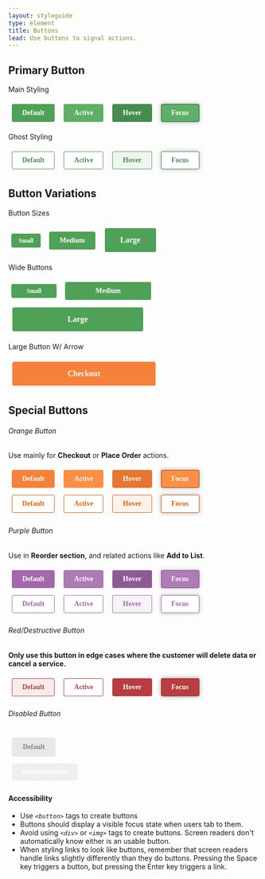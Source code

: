 ```yaml
---
layout: styleguide
type: element
title: Buttons
lead: Use buttons to signal actions. 
---
```


<div class="preview">

  <h2>Primary Button</h2>

  <p class="even-margin">Main Styling</p>
  <div class="button_wrapper">
    <button class="fd-button-green">Default</button>
    <button class="fd-button-green fd-button-green-active">Active</button>
    <button class="fd-button-green fd-button-green-hover">Hover</button>
    <button class="fd-button-green fd-button-green-focus">Focus</button>
  </div>
  <p class="even-margin">Ghost Styling</p>
  <div class="button_wrapper">
    <button class="fd-button-ghost-green">Default</button>
    <button class="fd-button-ghost-green fd-button-ghost-green-active">Active</button>
    <button class="fd-button-ghost-green fd-button-ghost-green-hover">Hover</button>
    <button class="fd-button-ghost-green fd-button-ghost-green-focus">Focus</button>
  </div>

  <h2>Button Variations</h2>

  <p class="even-margin">Button Sizes</p>
  <div class="button_wrapper">
    <button class="fd-button-green fd-button-small">Small</button>
    <button class="fd-button-green">Medium</button>
    <button class="fd-button-green fd-button-large">Large</button>
  </div> 

  <p class="even-margin">Wide Buttons</p>
  <div class="button_wrapper">
    <button class="fd-button-green fd-button-small fd-button-wide">Small</button>
    <button class="fd-button-green fd-button-wide">Medium</button>
    <button class="fd-button-green fd-button-large fd-button-wide">Large</button>
  </div>

  <p class="even-margin">Large Button W/ Arrow</p>
  <div class="button_wrapper">
    <button class="fd-button-orange fd-button-large-arrow fd-button-wide">Checkout</button>
  </div> 

  <h2>Special Buttons</h2>

  <h6>Orange Button</h6> <p class="even-margin">Use mainly for <strong>Checkout</strong> or <strong>Place Order</strong> actions.</p>
  <div class="button_wrapper">
    <button class="fd-button-orange">Default</button>
    <button class="fd-button-orange fd-button-orange-active">Active</button>
    <button class="fd-button-orange fd-button-orange-hover">Hover</button>
    <button class="fd-button-orange fd-button-orange-focus">Focus</button>
  </div>
  <div class="button_wrapper">
    <button class="fd-button-ghost-orange">Default</button>
    <button class="fd-button-ghost-orange fd-button-ghost-orange-active">Active</button>
    <button class="fd-button-ghost-orange fd-button-ghost-orange-hover">Hover</button>
    <button class="fd-button-ghost-orange fd-button-ghost-orange-focus">Focus</button>
  </div>

  <h6>Purple Button</h6><p class="even-margin">Use in <strong>Reorder section</strong>, and related actions like <strong>Add to List</strong>.</p>
  <div class="button_wrapper">
    <button class="fd-button-purple">Default</button>
    <button class="fd-button-purple fd-button-purple-active">Active</button>
    <button class="fd-button-purple fd-button-purple-hover">Hover</button>
    <button class="fd-button-purple fd-button-purple-focus">Focus</button>
  </div>
  <div class="button_wrapper">
    <button class="fd-button-ghost-purple">Default</button>
    <button class="fd-button-ghost-purple fd-button-ghost-purple-active">Active</button>
    <button class="fd-button-ghost-purple fd-button-ghost-purple-hover">Hover</button>
    <button class="fd-button-ghost-purple fd-button-ghost-purple-focus">Focus</button>
  </div>

  <h6>Red/Destructive Button</h6> <p class="even-margin"><strong>Only use this button in edge cases where the customer will delete data or cancel a service.</strong></p>
  <div class="button_wrapper">
    <button class="fd-button-ghost-red">Default</button>
    <button class="fd-button-ghost-red fd-button-ghost-red-active">Active</button>
    <button class="fd-button-ghost-red fd-button-ghost-red-hover">Hover</button>
    <button class="fd-button-ghost-red fd-button-ghost-red-focus">Focus</button>
  </div>

  <h6>Disabled Button</h6>
  <div class="button_wrapper">
    <button class="fd-button-disabled">Default</button>
  </div> 

</div>

<div class="css-preview">

<style type="text/css">

  /* Basic Button Styles */
  button,
  button:visited{
    display: inline-block;
    appearance: none;
    border: 0;
    border-radius: 3px;
    color: #ffffff;
    cursor: pointer;
    display: inline-block;
    font-size: 14px;
    font-weight: bold;
    font-family: verdana;
    line-height: 1;
    margin: .5em;
    outline: none;
    padding: 10px 20px;
    text-align: center;
    text-decoration: none;
    width: auto;
    -webkit-font-smoothing: antialiased;
    -webkit-box-sizing: border-box;
    -moz-box-sizing: border-box;
    box-sizing: border-box;
    transition: background-color 0.12s ease-in-out 0s;
  }
  button:focus{
    transition: background-color 0s ease-in-out 0s;
  }



  /* Green Button: Default, Hover, Active, Focus */
  .fd-button-green{
    background-color: #4fa157;
    border: 1px solid #4fa157;  
  }
  .fd-button-green:hover{
    background-color: #458d4e;
    border-color: #458d4e;
  }
  .fd-button-green:active{
    background-color: #5fb067;
    border-color: #5fb067;
  }
  .fd-button-green:focus{
    background-color: #5fb067;
    border-color: #306238;
    box-shadow: 0 0 1px #aaaaaa, 0 0 8px #aaaaaa;
  }

  

  /* Secondary Green Ghost Button: Default, Hover, Active, Focus */
  .fd-button-ghost-green{
    color: #458b4c;
    background-color: #ffffff;
    border: 1px solid #4fa157;
    padding: 10px 20px;
  }
  .fd-button-ghost-green:hover{
    background-color: #edf5ee;
  }
  .fd-button-ghost-green:active{
    background-color: #ffffff;
  }
  .fd-button-ghost-green:focus{
    background-color: #ffffff;
    border-color: #458b4c;
    box-shadow: 0 0 1px #bbbbbb, 0 0 8px #bbbbbb;
  }



  /* Button Sizes */
  .fd-button-large{
    font-size: 16px;
    padding: 15px 30px;
  }
  .fd-button-large-arrow{
    font-size: 16px;
    padding: 15px 30px;
    background-image: url('../assets/img/arrow-right-white.svg');
    background-size: 10px auto;
    background-position: right 15px center;
    background-repeat: no-repeat; 
  }
  .fd-button-small{
    font-size: 12px;
    padding: 7px 14px;
  }



  /* Wide Buttons */
  .fd-button-wide{
    padding-left: 60px;
    padding-right: 60px;
  }
  .fd-button-small.fd-button-wide{
    padding-left: 30px;
    padding-right: 30px;
  }  
  .fd-button-large.fd-button-wide{
    padding-left: 110px;
    padding-right: 110px;
  }
  .fd-button-large-arrow.fd-button-wide{
    padding-left: 110px;
    padding-right: 110px;
  }
  .fd-button-screen-wide{
    width: 100%;
  } 



  /* Orange Button: Default, Hover, Active, Focus */
  .fd-button-orange{
    color: #ffffff;
    background-color: #f68139;
    border: 1px solid #f68139;
  }
  .fd-button-orange:hover{
    background-color: #e77630;
    border-color: #e77630;
  }
  .fd-button-orange:active{
    background-color: #fc8e46;
    border-color: #fc8e46;
  }
  .fd-button-orange:focus{
    background-color: #fc8e46;
    border-color: #a84c14;
    box-shadow: 0 0 1px #aaaaaa, 0 0 8px #aaaaaa;
  }



  /* Ghost Orange Button: Default, Hover, Active, Focus */
  .fd-button-ghost-orange{
    color: #e45e0b;
    background-color: #ffffff;
    border: 1px solid #e45e0b;
  }
  .fd-button-ghost-orange:hover{
    background-color: #fdf2ec;
    border-color: #e77630;
  }
  .fd-button-ghost-orange:active{
    background-color: #ffffff;
    border-color: #fc8e46;
  }
  .fd-button-ghost-orange:focus{
    background-color: #ffffff;
    border-color: #a84c14;
    box-shadow: 0 0 1px #aaaaaa, 0 0 8px #aaaaaa;
  }



  /* Purple Button: Default, Hover, Active, Focus */
  .fd-button-purple{
    color: #ffffff;
    background-color: #a367ab;
    border: 1px solid #a367ab;
    padding: 10px 20px;
  }
  .fd-button-purple:hover{
    background-color: #8e5a95;
  }
  .fd-button-purple:active{
    background-color: #af7bb6;
  }
  .fd-button-purple:focus{
    background-color: #af7bb6;
    border-color: #824c89;
    box-shadow: 0 0 1px #bbbbbb, 0 0 8px #bbbbbb;
  }




  /* Secondary Purple Ghost Button: Default, Hover, Active, Focus */
  .fd-button-ghost-purple{
    color: #a367ab;
    background-color: #ffffff;
    border: 1px solid #a367ab;
    padding: 10px 20px;
  }
  .fd-button-ghost-purple:hover{
    background-color: #f7f2f8;
  }
  .fd-button-ghost-purple:active{
    background-color: #ffffff;
  }
  .fd-button-ghost-purple:focus{
    background-color: #ffffff;
    border-color: #a367ab;
    box-shadow: 0 0 1px #bbbbbb, 0 0 8px #bbbbbb;
  }



  /* Secondary Red Button: Default, Hover, Active, Focus */
  .fd-button-ghost-red{
    color: #b93d3f;
    background-color: #f8ebeb;
    border: 1px solid #b93d3f;
    padding: 10px 20px;
  }
  .fd-button-ghost-red:hover{
    color: #ffffff;
    background-color: #b93d3f;
  }
  .fd-button-ghost-red:active{
    background-color: #ffffff;
  }
  .fd-button-ghost-red:focus{
    color: #ffffff;
    background-color: #b93d3f;
    border-color: #892e2f;
    box-shadow: 0 0 1px #aaaaaa, 0 0 8px #999999;
  } 

  

  /* Disabled Button: Default, Focus */
  .fd-button-disabled,
  .fd-button-disabled:focus{
    color: #858585;  
    background-color: #e8e8ea;
    border: 2px solid #e8e8ea;
    cursor: not-allowed;
    box-shadow: none;    
  }

</style>

</div>

<div class="usa-accordion-bordered usa-accordion-docs">
  <button class="usa-button-unstyled usa-accordion-button"
      aria-expanded="true" aria-controls="collapsible-0">
    Documentation
  </button>
  <div id="collapsible-0" aria-hidden="false" class="usa-accordion-content">
    <!-- <h4 class="usa-heading">Implementation</h4>
    <p>The button examples above can be applied to any <em class="em-yellow-bg"><code>&lt;button&gt;</code></em> by using the following CSS classes:</p>
    <ul>
      <li><code>fd-button-orange</code></li>
      <li><code>fd-button-green</code></li>
      <li><code>fd-button-ghost</code></li>
      <li><code>usa-button-outline</code></li>
      <li><code>usa-button-outline-inverse</code></li>
      <li><code>usa-button-disabled</code></li>
      <li><code>usa-button-big</code></li>
    </ul>
    <p>For example, a secondary button style would use the following code:
    <code>&lt;a class="usa-button usa-button-secondary" href="/my-link"&gt;My button&lt;/a&gt;</code></p> -->
    <h4 class="usa-heading">Accessibility</h4>
    <ul class="usa-content-list">
      <li>Use <em class="em-yellow-bg"><code>&lt;button&gt;</code></em> tags to create buttons</li>
      <li>Buttons should display a visible focus state when users tab to them.</li>
      <li>Avoid using <em class="em-yellow-bg"><code>&lt;div&gt;</code></em> or <em class="em-yellow-bg"><code>&lt;img&gt;</code></em> tags to create buttons. Screen readers don't automatically know either is an usable button.</li>
      <li>When styling links to look like buttons, remember that screen readers handle links slightly differently than they do buttons. Pressing the Space key triggers a button, but pressing the Enter key triggers a link.</li>
    </ul>
    <!-- <h4 class="usa-heading">Usability</h4>
    <h5>When to use</h5>
    <ul class="usa-content-list">
      <li>Use buttons for the most important actions you want users to take on your site, such as "download," "sign up," or "log out."</li>
    </ul>
    <h5>When to consider something else</h5>
    <ul class="usa-content-list">
      <li>If you want to lead users between pages of a website. Use links instead.</li>
      <li>Less popular or less important actions may be visually styled as links.</li>
    </ul>
    <h5>Guidance</h5>
    <ul class="usa-content-list">
      <li>Generally, use primary buttons for actions that go to the next step and use secondary buttons for actions that happen on the current page.</li>
      <li>Style the button most users should click in a way that distinguishes from other buttons on the page. Try using the  “large button” or the most visually distinct fill color.</li>
      <li>Make sure buttons should look clickable—use color variations to distinguish static, hover and active states.</li>
      <li>Avoid using too many buttons on a page.</li>
      <li>Use sentence case for button labels. </li>
      <li>Button labels should be as short as possible with “trigger words” that your users will recognize to clearly explain what will happen when the button is clicked (for example, “download,” “view” or “sign up”).</li>
      <li>Make the first word of the button’s label a verb. For example, instead of “Complaint Filing” label the button “File a complaint.”</li>
      <li>At times, consider adding an icon to signal specific actions (“download”, “open in a new window”, etc). </li>
    </ul> -->
  </div>
</div>

<style type="text/css">

  /* Orange Button: Default, Hover, Active, Focus */
  .fd-button-orange-hover{
    background-color: #e77630;
    border-color: #e77630;
  }
  .fd-button-orange-active{
    background-color: #fc8e46;
    border-color: #fc8e46;
  }
  .fd-button-orange-focus{
    background-color: #fc8e46;
    border-color: #a84c14;
    box-shadow: 0 0 1px #aaaaaa, 0 0 8px #aaaaaa;
  }

  /* Ghost Orange Button: Default, Hover, Active, Focus */
  .fd-button-ghost-orange-hover{
    background-color: #fdf2ec;
    border-color: #e45e0b;
  }
  .fd-button-ghost-orange-active{
    background-color: #ffffff;
    border-color: #e45e0b;
  }
  .fd-button-ghost-orange-focus{
    background-color: #ffffff;
    border-color: #e45e0b;
    box-shadow: 0 0 1px #aaaaaa, 0 0 8px #aaaaaa;
  }

  /* Green Button: Default, Hover, Active, Focus */
  .fd-button-green-hover{
    background-color: #458d4e;
    border-color: #458d4e;
  }
  .fd-button-green-active{
    background-color: #5fb067;
    border-color: #5fb067;
  }
  .fd-button-green-focus{
    background-color: #5fb067;
    border-color: #306238;
    box-shadow: 0 0 1px #aaaaaa, 0 0 8px #aaaaaa;
  }

  /* Secondary Green Ghost Button: Default, Hover, Active, Focus */
  .fd-button-ghost-green-hover{
    background-color: #edf5ee;
  }
  .fd-button-ghost-green-active{
    background-color: #ffffff;
  }
  .fd-button-ghost-green-focus{
    background-color: #ffffff;
    border-color: #458b4c;
    box-shadow: 0 0 1px #bbbbbb, 0 0 8px #bbbbbb;
  }

  /* Purple Button: Default, Hover, Active, Focus */
  .fd-button-purple-hover{
    background-color: #8e5a95;
  }
  .fd-button-purple-active{
    background-color: #af7bb6;
  }
  .fd-button-purple-focus{
    background-color: #af7bb6;
    border-color: #824c89;
    box-shadow: 0 0 1px #bbbbbb, 0 0 8px #bbbbbb;
  }

  /* Secondary Purple Ghost Button: Default, Hover, Active, Focus */
  .fd-button-ghost-purple-hover{
    background-color: #f7f2f8;
  }
  .fd-button-ghost-purple-active{
    background-color: #ffffff;
  }
  .fd-button-ghost-purple-focus{
    background-color: #ffffff;
    border-color: #a367ab;
    box-shadow: 0 0 1px #bbbbbb, 0 0 8px #bbbbbb;
  }

  /* Secondary Red Button: Default, Hover, Active, Focus */
  .fd-button-ghost-red-hover{
    color: #ffffff;
    background-color: #b93d3f;
  }
  .fd-button-ghost-red-active{
    background-color: #ffffff;
  }
  .fd-button-ghost-red-focus{
    color: #ffffff;
    background-color: #b93d3f;
    border-color: #892e2f;
    box-shadow: 0 0 1px #aaaaaa, 0 0 8px #999999;
  }

</style>
